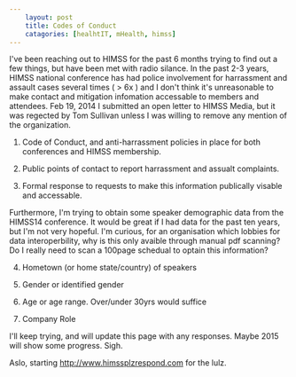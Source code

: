 ```yaml
---
    layout: post
    title: Codes of Conduct
    catagories: [healhtIT, mHealth, himss]
---
```

 
I've been reaching out to HIMSS for the past 6 months trying to find out a few things, but have been met with radio silance.  In the past 2-3 years, HIMSS national conference has had police involvement for harrassment and assault cases several times ( > 6x ) and I don't think it's unreasonable to make contact and mitigation infomation accessable to members and attendees.  Feb 19, 2014 I submitted an open letter to HIMSS Media, but it was regected by Tom Sullivan unless I was willing to remove any mention of the organization. 
 
 
 1) Code of Conduct, and anti-harrassment policies in place for both conferences and HIMSS membership. 
 
 2) Public points of contact to report harrassment and assualt complaints.  
 
 3) Formal response to requests to make this information publically visable and accessable.
 
 
Furthermore, I'm trying to obtain some speaker demographic data from the HIMSS14 conference.  It would be great if I had data for the past ten years, but I'm not very hopeful. I'm curious, for an organisation which lobbies for data interoperbility, why is this only avaible through manual pdf scanning?  Do I really need to scan a 100page schedual to optain this information?

 4) Hometown (or home state/country) of speakers
 
 5) Gender or identified gender
 
 6) Age or age range.  Over/under 30yrs would suffice
 
 7) Company Role
 
 
I'll keep trying, and will update this page with any responses. Maybe 2015 will show some progress.  Sigh.

Aslo, starting http://www.himssplzrespond.com for the lulz.
 
